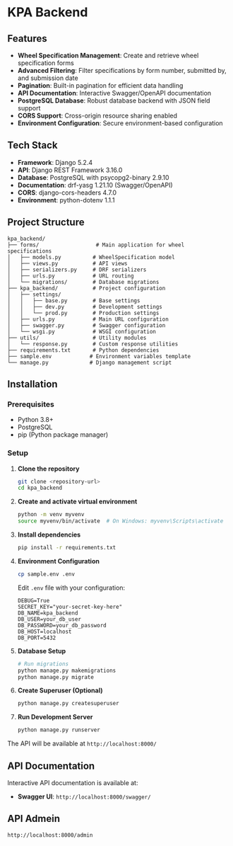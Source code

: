 # KPA Backend


## Features

- **Wheel Specification Management**: Create and retrieve wheel specification forms
- **Advanced Filtering**: Filter specifications by form number, submitted by, and submission date
- **Pagination**: Built-in pagination for efficient data handling
- **API Documentation**: Interactive Swagger/OpenAPI documentation
- **PostgreSQL Database**: Robust database backend with JSON field support
- **CORS Support**: Cross-origin resource sharing enabled
- **Environment Configuration**: Secure environment-based configuration

## Tech Stack

- **Framework**: Django 5.2.4
- **API**: Django REST Framework 3.16.0
- **Database**: PostgreSQL with psycopg2-binary 2.9.10
- **Documentation**: drf-yasg 1.21.10 (Swagger/OpenAPI)
- **CORS**: django-cors-headers 4.7.0
- **Environment**: python-dotenv 1.1.1

## Project Structure

```
kpa_backend/
├── forms/                  # Main application for wheel specifications
│   ├── models.py          # WheelSpecification model
│   ├── views.py           # API views
│   ├── serializers.py     # DRF serializers
│   ├── urls.py            # URL routing
│   └── migrations/        # Database migrations
├── kpa_backend/           # Project configuration
│   ├── settings/     
│   │   ├── base.py        # Base settings
│   │   ├── dev.py         # Development settings
│   │   └── prod.py        # Production settings
│   ├── urls.py            # Main URL configuration
│   ├── swagger.py         # Swagger configuration
│   └── wsgi.py            # WSGI configuration
├── utils/                 # Utility modules
│   └── response.py        # Custom response utilities
├── requirements.txt       # Python dependencies
├── sample.env            # Environment variables template
└── manage.py             # Django management script
```

## Installation

### Prerequisites

- Python 3.8+
- PostgreSQL
- pip (Python package manager)

### Setup

1. **Clone the repository**
   ```bash
   git clone <repository-url>
   cd kpa_backend
   ```

2. **Create and activate virtual environment**
   ```bash
   python -m venv myvenv
   source myvenv/bin/activate  # On Windows: myvenv\Scripts\activate
   ```

3. **Install dependencies**
   ```bash
   pip install -r requirements.txt
   ```

4. **Environment Configuration**
   ```bash
   cp sample.env .env
   ```

   Edit `.env` file with your configuration:
   ```env
   DEBUG=True
   SECRET_KEY="your-secret-key-here"
   DB_NAME=kpa_backend
   DB_USER=your_db_user
   DB_PASSWORD=your_db_password
   DB_HOST=localhost
   DB_PORT=5432
   ```

5. **Database Setup**
   ```bash
   # Run migrations
   python manage.py makemigrations
   python manage.py migrate
   ```

6. **Create Superuser (Optional)**
   ```bash
   python manage.py createsuperuser
   ```

7. **Run Development Server**
   ```bash
   python manage.py runserver
   ```

The API will be available at `http://localhost:8000/`

## API Documentation

Interactive API documentation is available at:
- **Swagger UI**: `http://localhost:8000/swagger/`

## API Admein
`http://localhost:8000/admin`